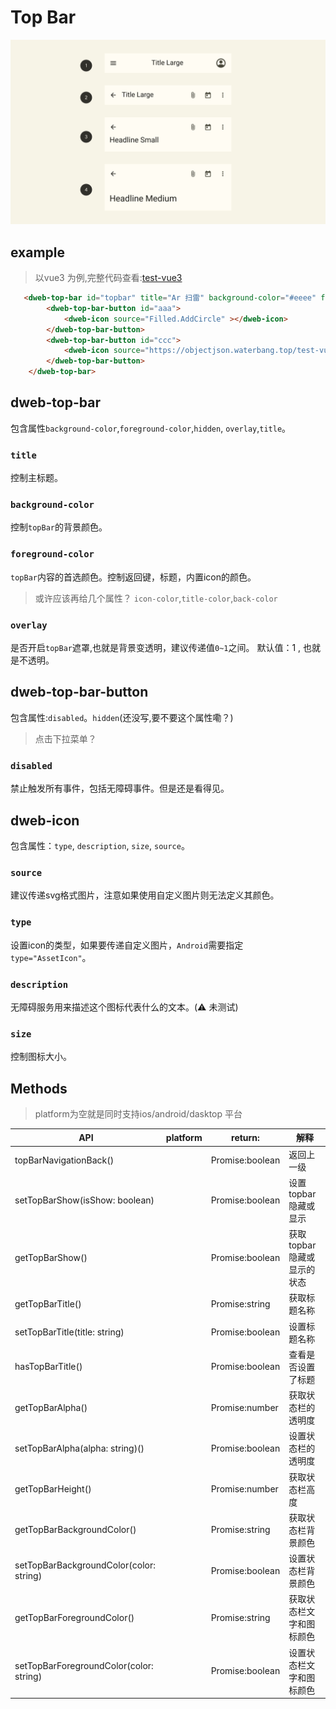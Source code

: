 # Top Bar

<p align="center">
  <img src="./top-bar.png" width="800" alt="top-bar">
</p>

## example

> 以vue3 为例,完整代码查看:[test-vue3](https://github.com/BioforestChain/plaoc/tree/main/test-vue3)

```html
   <dweb-top-bar id="topbar" title="Ar 扫雷" background-color="#eeee" foreground-color="#000"  overlay="0.4" >
        <dweb-top-bar-button id="aaa">
            <dweb-icon source="Filled.AddCircle" ></dweb-icon>
        </dweb-top-bar-button>
        <dweb-top-bar-button id="ccc">
            <dweb-icon source="https://objectjson.waterbang.top/test-vue3/vite.svg" type="AssetIcon"></dweb-icon>
        </dweb-top-bar-button>
    </dweb-top-bar>
```

## dweb-top-bar

包含属性`background-color`,`foreground-color`,`hidden`, `overlay`,`title`。

### `title`

控制主标题。

### `background-color`

控制`topBar`的背景颜色。

### `foreground-color`

`topBar`内容的首选颜色。控制返回键，标题，内置icon的颜色。

> 或许应该再给几个属性？ `icon-color`,`title-color`,`back-color`

### `overlay`

是否开启`topBar`遮罩,也就是背景变透明，建议传递值`0~1`之间。
默认值：1 , 也就是不透明。

## dweb-top-bar-button

包含属性:`disabled`。`hidden`(还没写,要不要这个属性嘞？)

> 点击下拉菜单？

### `disabled`

禁止触发所有事件，包括无障碍事件。但是还是看得见。

## dweb-icon

包含属性：`type`, `description`, `size`, `source`。

### `source`

建议传递svg格式图片，注意如果使用自定义图片则无法定义其颜色。

### `type`

设置icon的类型，如果要传递自定义图片，`Android`需要指定 `type="AssetIcon"`。

### `description`

无障碍服务用来描述这个图标代表什么的文本。(⚠️ 未测试)

### `size`

控制图标大小。


## Methods​

> platform为空就是同时支持ios/android/dasktop 平台

| API                                     | platform | return:         | 解释                       |
|-----------------------------------------|----------|-----------------|--------------------------|
| topBarNavigationBack()                  |          | Promise:boolean | 返回上一级                 |
| setTopBarShow(isShow: boolean)          |          | Promise:boolean | 设置topbar隐藏或显示       |
| getTopBarShow()                         |          | Promise:boolean | 获取topbar隐藏或显示的状态 |
| getTopBarTitle()                        |          | Promise:string  | 获取标题名称               |
| setTopBarTitle(title: string)           |          | Promise:boolean | 设置标题名称               |
| hasTopBarTitle()                        |          | Promise:boolean | 查看是否设置了标题         |
| getTopBarAlpha()                        |          | Promise:number  | 获取状态栏的透明度         |
| setTopBarAlpha(alpha: string)()         |          | Promise:boolean | 设置状态栏的透明度         |
| getTopBarHeight()                       |          | Promise:number  | 获取状态栏高度             |
| getTopBarBackgroundColor()              |          | Promise:string  | 获取状态栏背景颜色         |
| setTopBarBackgroundColor(color: string) |          | Promise:boolean | 设置状态栏背景颜色         |
| getTopBarForegroundColor()              |          | Promise:string  | 获取状态栏文字和图标颜色   |
| setTopBarForegroundColor(color: string) |          | Promise:boolean | 设置状态栏文字和图标颜色   |
